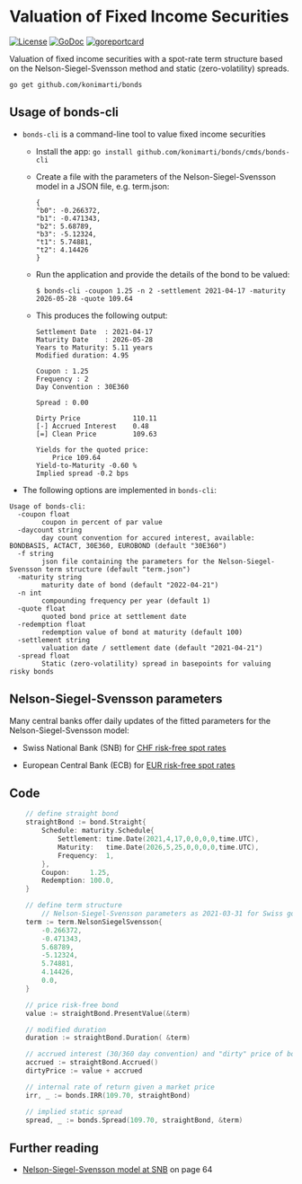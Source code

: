 # Valuation of Fixed Income Securities

[![License](http://img.shields.io/badge/license-MIT-red.svg?style=flat)](https://github.com/konimarti/bonds/blob/master/LICENSE)
[![GoDoc](https://godoc.org/github.com/konimarti/observer?status.svg)](https://godoc.org/github.com/konimarti/bonds)
[![goreportcard](https://goreportcard.com/badge/github.com/konimarti/observer)](https://goreportcard.com/report/github.com/konimarti/bonds)

Valuation of fixed income securities with a spot-rate term structure based on the Nelson-Siegel-Svensson method and static (zero-volatility) spreads.

`go get github.com/konimarti/bonds`

## Usage of bonds-cli

- `bonds-cli` is a command-line tool to value fixed income securities

  - Install the app: `go install github.com/konimarti/bonds/cmds/bonds-cli`

  - Create a file with the parameters of the Nelson-Siegel-Svensson model in a JSON file, e.g. term.json:

    ```
    {
    "b0": -0.266372,
    "b1": -0.471343,
    "b2": 5.68789,
    "b3": -5.12324,
    "t1": 5.74881,
    "t2": 4.14426
    }
    ```

  - Run the application and provide the details of the bond to be valued:

    ```
    $ bonds-cli -coupon 1.25 -n 2 -settlement 2021-04-17 -maturity 2026-05-28 -quote 109.64
    ```

  - This produces the following output:
    ```
    Settlement Date  : 2021-04-17
    Maturity Date    : 2026-05-28    
    Years to Maturity: 5.11 years
    Modified duration: 4.95
    
    Coupon : 1.25
    Frequency : 2
    Day Convention : 30E360
    
    Spread : 0.00
    
    Dirty Price           	110.11
    [-] Accrued Interest 	0.48
    [=] Clean Price 		109.63
    
    Yields for the quoted price:
    	Price 109.64
	Yield-to-Maturity -0.60 %
	Implied spread -0.2 bps
    ```
   
- The following options are implemented in `bonds-cli`:

```
Usage of bonds-cli:
  -coupon float
    	coupon in percent of par value
  -daycount string
    	day count convention for accured interest, available: BONDBASIS, ACTACT, 30E360, EUROBOND (default "30E360")
  -f string
    	json file containing the parameters for the Nelson-Siegel-Svensson term structure (default "term.json")
  -maturity string
    	maturity date of bond (default "2022-04-21")
  -n int
    	compounding frequency per year (default 1)
  -quote float
    	quoted bond price at settlement date
  -redemption float
    	redemption value of bond at maturity (default 100)
  -settlement string
    	valuation date / settlement date (default "2021-04-21")
  -spread float
    	Static (zero-volatility) spread in basepoints for valuing risky bonds
```

## Nelson-Siegel-Svensson parameters

Many central banks offer daily updates of the fitted parameters for the Nelson-Siegel-Svensson model:

- Swiss National Bank (SNB) for [CHF risk-free spot rates](https://data.snb.ch/en/topics/ziredev#!/cube/rendopar)

- European Central Bank (ECB) for [EUR risk-free spot rates](https://www.ecb.europa.eu/stats/financial_markets_and_interest_rates/euro_area_yield_curves/html/index.en.html)

## Code

```go
	// define straight bond
	straightBond := bond.Straight{
		Schedule: maturity.Schedule{
			Settlement: time.Date(2021,4,17,0,0,0,0,time.UTC),
			Maturity:   time.Date(2026,5,25,0,0,0,0,time.UTC),
			Frequency:  1,
		},
		Coupon:     1.25,
		Redemption: 100.0,
	}

	// define term structure
        // Nelson-Siegel-Svensson parameters as 2021-03-31 for Swiss government bonds
	term := term.NelsonSiegelSvensson{
		-0.266372,
		-0.471343,
		5.68789,
		-5.12324,
		5.74881,
		4.14426,
		0.0,
	}
```

```go
	// price risk-free bond
	value := straightBond.PresentValue(&term)

	// modified duration
	duration := straightBond.Duration( &term)

	// accrued interest (30/360 day convention) and "dirty" price of bond
	accrued := straightBond.Accrued()
	dirtyPrice := value + accrued

	// internal rate of return given a market price
	irr, _ := bonds.IRR(109.70, straightBond)

	// implied static spread
	spread, _ := bonds.Spread(109.70, straightBond, &term)
```

## Further reading

- [Nelson-Siegel-Svensson model at SNB](https://www.snb.ch/de/mmr/reference/quartbul_2002_2_komplett/source/quartbul_2002_2_komplett.de.pdf) on page 64
